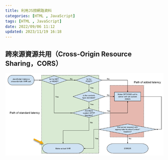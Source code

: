 ```yaml
---
title: 利用JS撈網路資料
categories: [HTML , JavaScript]
tags: [HTML , JavaScript]
date: 2022/09/06 11:12
updated: 2023/11/19 16:18
---
```


## 跨來源資源共用（Cross-Origin Resource Sharing，CORS）

![檢查流程](/images/blog/%E5%88%A9%E7%94%A8JS%E6%92%88%E7%B6%B2%E8%B7%AF%E8%B3%87%E6%96%99/CORS.png)
